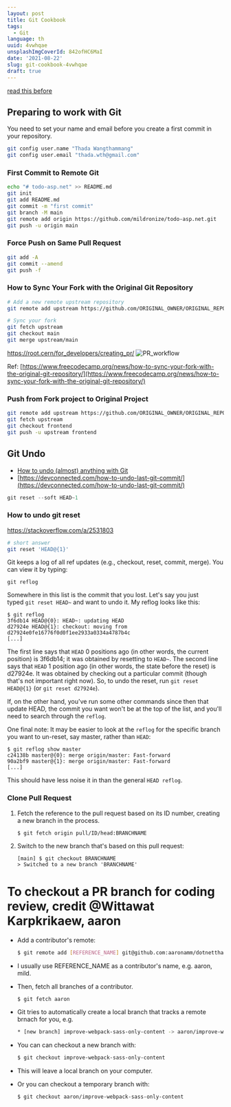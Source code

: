 ```yaml
---
layout: post
title: Git Cookbook
tags:
  - Git
language: th
uuid: 4vwhqae
unsplashImgCoverId: 842ofHC6MaI
date: '2021-08-22'
slug: git-cookbook-4vwhqae
draft: true
---
```


[read this before](git-in-action-obu52c9)

## Preparing to work with Git

You need to set your name and email before you create a first commit in your repository.

```bash
git config user.name "Thada Wangthammang"
git config user.email "thada.wth@gmail.com"
```



### First Commit to Remote Git

```bash
echo "# todo-asp.net" >> README.md
git init
git add README.md
git commit -m "first commit"
git branch -M main
git remote add origin https://github.com/mildronize/todo-asp.net.git
git push -u origin main
```

### Force Push on Same Pull Request

```bash
git add -A
git commit --amend
git push -f
```

### How to Sync Your Fork with the Original Git Repository

```bash
# Add a new remote upstream repository
git remote add upstream https://github.com/ORIGINAL_OWNER/ORIGINAL_REPOSITORY.git

# Sync your fork
git fetch upstream
git checkout main
git merge upstream/main
```

https://root.cern/for_developers/creating_pr/
![PR_workflow](https://root.cern/for_developers/creating_pr/PR_workflow.png)

Ref: [https://www.freecodecamp.org/news/how-to-sync-your-fork-with-the-original-git-repository/](https://www.freecodecamp.org/news/how-to-sync-your-fork-with-the-original-git-repository/)

### Push from Fork project to Original Project

```bash
git remote add upstream https://github.com/ORIGINAL_OWNER/ORIGINAL_REPOSITORY.git
git fetch upstream
git checkout frontend
git push -u upstream frontend
```

## Git Undo


- [How to undo (almost) anything with Git](https://github.blog/2015-06-08-how-to-undo-almost-anything-with-git/)
- [https://devconnected.com/how-to-undo-last-git-commit/](https://devconnected.com/how-to-undo-last-git-commit/)

```jsx
git reset --soft HEAD~1
```

### How to undo git reset
https://stackoverflow.com/a/2531803

```bash
# short answer
git reset 'HEAD@{1}'
```

Git keeps a log of all ref updates (e.g., checkout, reset, commit, merge). You can view it by typing:

```
git reflog
```

Somewhere in this list is the commit that you lost. Let's say you just typed `git reset HEAD~` and want to undo it. My reflog looks like this:
```
$ git reflog
3f6db14 HEAD@{0}: HEAD~: updating HEAD
d27924e HEAD@{1}: checkout: moving from d27924e0fe16776f0d0f1ee2933a0334a4787b4c
[...]
```

The first line says that `HEAD` 0 positions ago (in other words, the current position) is 3f6db14; it was obtained by resetting to `HEAD~`. The second line says that `HEAD` 1 position ago (in other words, the state before the reset) is d27924e. It was obtained by checking out a particular commit (though that's not important right now). So, to undo the reset, run `git reset HEAD@{1}` (or `git reset d27924e`).

If, on the other hand, you've run some other commands since then that update HEAD, the commit you want won't be at the top of the list, and you'll need to search through the `reflog`.

One final note: It may be easier to look at the `reflog` for the specific branch you want to un-reset, say master, rather than `HEAD`:

```
$ git reflog show master
c24138b master@{0}: merge origin/master: Fast-forward
90a2bf9 master@{1}: merge origin/master: Fast-forward
[...]
```

This should have less noise it in than the general `HEAD reflog`.

### Clone Pull Request

1. Fetch the reference to the pull request based on its ID number, creating a new branch in the process.

    ```
    $ git fetch origin pull/ID/head:BRANCHNAME
    ```

2. Switch to the new branch that's based on this pull request:

    ```
    [main] $ git checkout BRANCHNAME
    > Switched to a new branch 'BRANCHNAME'
    ```

# To checkout a PR branch for coding review, credit @Wittawat Karpkrikaew, aaron

- Add a contributor's remote:
  ```bash
  $ git remote add [REFERENCE_NAME] git@github.com:aaronamm/dotnetthailand.github.io.git
  ```

- I usually use REFERENCE_NAME as a contributor's name, e.g. aaron, mild.

- Then, fetch all branches of a contributor.
  ```bash
  $ git fetch aaron
  ```
- Git tries to automatically create a local branch that tracks a remote brnach for you, e.g.
  ```bash
  * [new branch] improve-webpack-sass-only-content -> aaron/improve-webpack-sass-only-content
  ```

- You can can checkout a new branch with:

  ```bash
  $ git checkout improve-webpack-sass-only-content
  ```

- This will leave a local branch on your computer.
- Or you can checkout a temporary branch with:

  ```
  $ git checkout aaron/improve-webpack-sass-only-content
  ```
